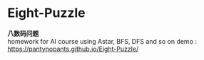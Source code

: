 # Eight-Puzzle
<strong>八数码问题</strong><br>
homework for AI course
using Astar, BFS, DFS and so on
demo : https://pantynopants.github.io/Eight-Puzzle/

